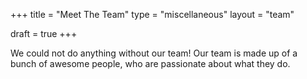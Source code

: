 +++
title = "Meet The Team"
type = "miscellaneous"
layout = "team"

draft = true
+++

We could not do anything without our team! Our team is made up of a bunch of awesome people, who are passionate about what they do.

